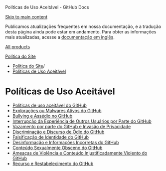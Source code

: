 Políticas de Uso Aceitável - GitHub Docs

[Skip to main content](#main-content)

Publicamos atualizações frequentes em nossa documentação, e a tradução desta página ainda pode estar em andamento. Para obter as informações mais atualizadas, acesse a [documentação em inglês](/en).

[All products](/pt)

[Política do Site](/pt/site-policy)

* [Política do Site](/pt/site-policy)/
* [Políticas de Uso Aceitável](/pt/site-policy/acceptable-use-policies)

Políticas de Uso Aceitável
==========

* [Políticas de uso aceitável do GitHub](/pt/site-policy/acceptable-use-policies/github-acceptable-use-policies)
* [Explorações ou Malwares Ativos do GitHub](/pt/site-policy/acceptable-use-policies/github-active-malware-or-exploits)
* [Bullying e Assédio no GitHub](/pt/site-policy/acceptable-use-policies/github-bullying-and-harassment)
* [Interrupção da Experiência de Outros Usuários por Parte do GitHub](/pt/site-policy/acceptable-use-policies/github-disrupting-the-experience-of-other-users)
* [Vazamento por parte do GitHub e Invasão de Privacidade](/pt/site-policy/acceptable-use-policies/github-doxxing-and-invasion-of-privacy)
* [Discriminação e Discurso de Ódio do GitHub](/pt/site-policy/acceptable-use-policies/github-hate-speech-and-discrimination)
* [Falsificação de Identidade do GitHub](/pt/site-policy/acceptable-use-policies/github-impersonation)
* [Desinformação e Informações Incorretas do GitHub](/pt/site-policy/acceptable-use-policies/github-misinformation-and-disinformation)
* [Conteúdo Sexualmente Obsceno do GitHub](/pt/site-policy/acceptable-use-policies/github-sexually-obscene-content)
* [Ameaças de Violência e Conteúdo Injustificadamente Violento do GitHub](/pt/site-policy/acceptable-use-policies/github-threats-of-violence-and-gratuitously-violent-content)
* [Recurso e Restabelecimento do GitHub](/pt/site-policy/acceptable-use-policies/github-appeal-and-reinstatement)
